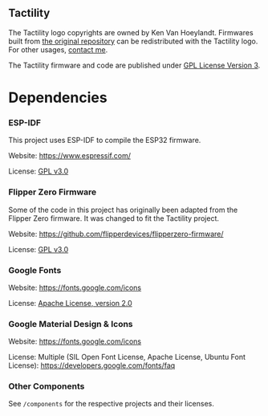 ## Tactility

The Tactility logo copyrights are owned by Ken Van Hoeylandt.
Firmwares built from [the original repository](https://github.com/ByteWelder/Tactility) can be redistributed with the Tactility logo.
For other usages, [contact me](https://kenvanhoeylandt.net).

The Tactility firmware and code are published under [GPL License Version 3](./LICENSE.md).

# Dependencies 

### ESP-IDF

This project uses ESP-IDF to compile the ESP32 firmware.

Website: https://www.espressif.com/

License: [GPL v3.0](https://github.com/espressif/esp-idf/blob/master/LICENSE)

### Flipper Zero Firmware

Some of the code in this project has originally been adapted from the Flipper Zero firmware.
It was changed to fit the Tactility project.

Website: https://github.com/flipperdevices/flipperzero-firmware/

License: [GPL v3.0](https://github.com/flipperdevices/flipperzero-firmware/blob/dev/LICENSE)

### Google Fonts

Website: https://fonts.google.com/icons

License: [Apache License, version 2.0](https://fonts.google.com/attribution)

### Google Material Design & Icons

Website: https://fonts.google.com/icons

License: Multiple (SIL Open Font License, Apache License, Ubuntu Font License): https://developers.google.com/fonts/faq 

### Other Components

See `/components` for the respective projects and their licenses.
